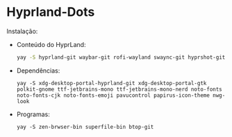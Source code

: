 # Hyprland-Dots


Instalação:
- Conteúdo do HyprLand:
    ```bash
    yay -S hyprland-git waybar-git rofi-wayland swaync-git hyprshot-git swww
    ```

- Dependências:
    ```
    yay -S xdg-desktop-portal-hyprland-git xdg-desktop-portal-gtk polkit-gnome ttf-jetbrains-mono ttf-jetbrains-mono-nerd noto-fonts noto-fonts-cjk noto-fonts-emoji pavucontrol papirus-icon-theme nwg-look
    ```

- Programas:
    ```
    yay -S zen-brwser-bin superfile-bin btop-git
    ```